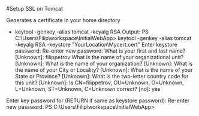 #Setup SSL on Tomcat

Generates a certificate in your home directory
* keytool -genkey -alias tomcat -keyalg RSA
 Output: 
PS C:\Users\Filip\workspace\InitialWebApp> keytool -genkey -alias tomcat -keyalg RSA -keystore "YourLocation\Mycert.cert"
Enter keystore password:
Re-enter new password:
What is your first and last name?
  [Unknown]:  filippetrov
What is the name of your organizational unit?
  [Unknown]:
What is the name of your organization?
  [Unknown]:
What is the name of your City or Locality?
  [Unknown]:
What is the name of your State or Province?
  [Unknown]:
What is the two-letter country code for this unit?
  [Unknown]:
Is CN=filippetrov, OU=Unknown, O=Unknown, L=Unknown, ST=Unknown, C=Unknown correct?
  [no]:  yes

Enter key password for <tomcat>
        (RETURN if same as keystore password):
Re-enter new password:
PS C:\Users\Filip\workspace\InitialWebApp>
